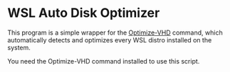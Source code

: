 # WSL Auto Disk Optimizer
This program is a simple wrapper for the [Optimize-VHD](https://learn.microsoft.com/en-us/powershell/module/hyper-v/optimize-vhd?view=windowsserver2025-ps) command, which automatically detects and optimizes every WSL distro installed on the system.

You need the Optimize-VHD command installed to use this script.
